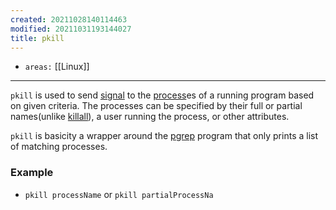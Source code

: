 ```yaml
---
created: 20211028140114463
modified: 20211031193144027
title: pkill
---
```


- `areas:` [[Linux]]

---

`pkill` is used to send [signal](#signal) to the [process](#process)es of a running program based on given criteria. The processes can be specified by their full or partial names(unlike [killall](#killall)), a user running the process, or other attributes.

`pkill` is basicity a wrapper around the [pgrep](#pgrep) program that only prints a list of matching processes.

### Example

- `pkill processName` or `pkill partialProcessNa`
